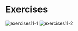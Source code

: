 # Exercises
![exercises11-1](https://user-images.githubusercontent.com/70604577/160039283-6d1d5bbd-bb5f-4a99-bacd-0816e1653b9f.png)
![exercises11-2](https://user-images.githubusercontent.com/70604577/160039286-333941fe-1f01-4476-82ef-e30a932b2c39.png)
